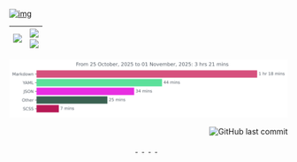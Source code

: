 [![img](https://github.com/jim60105/jim60105/raw/master/pic/banner.png)](https://blog.maki0419.com/2020/03/niz-atom68-micro82.html) 

|<a href="https://github.com/jim60105"><img src="https://github.com/jim60105/jim60105/raw/master/pic/metrics/base-metrics.svg" /></a>|<a href="https://github.com/jim60105?tab=repositories"><img src="https://github.com/jim60105/jim60105/raw/master/pic/metrics/activity-metrics.svg" /><br><img src="https://github.com/jim60105/jim60105/raw/master/pic/metrics/habits-metrics.svg" /></a>|
|---|---|
<img src="https://github.com/jim60105/jim60105/blob/master/images/stat.svg" alt="Alternative Text"/>
<p align='right'>
<img alt="GitHub last commit" src="https://img.shields.io/github/last-commit/jim60105/jim60105?label=Last%20Update&style=flat-square">
</p>

<p align='center'>
    <a href="http://blog.maki0419.com" target="_blank" rel="noopener noreferrer">
        <img src="https://github.com/jim60105/jim60105/raw/master/pic/social/blogger.png" width="100px" alt="">
    </a>&nbsp;
    <a href="https://www.facebook.com/jim60105/" target="_blank" rel="noopener noreferrer">
        <img src="https://github.com/jim60105/jim60105/raw/master/pic/social/facebook.png" width="100px" alt="">
    </a>&nbsp;
    <a href="https://github.com/jim60105" target="_blank" rel="noopener noreferrer">
        <img src="https://github.com/jim60105/jim60105/raw/master/pic/social/github.png" width="100px" alt="">
    </a>&nbsp;
    <a href="https://twitter.com/jim60105" target="_blank" rel="noopener noreferrer">
        <img src="https://github.com/jim60105/jim60105/raw/master/pic/social/twitter.png" width="100px" alt="">
    </a>&nbsp;
    <a href="https://www.plurk.com/jim60105" target="_blank" rel="noopener noreferrer">
        <img src="https://github.com/jim60105/jim60105/raw/master/pic/social/plurk.png" width="100px" alt="">
    </a>
</p>
